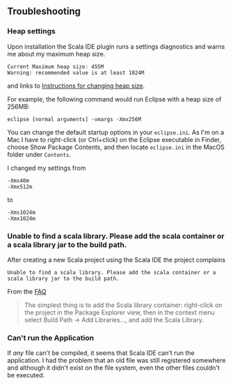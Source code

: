 ## Troubleshooting ##

### Heap settings ###

Upon installation the Scala IDE plugin runs a settings diagnostics and warns me about my maximum heap size.

	Current Maximum heap size: 455M
	Warning: recommended value is at least 1024M

and links to [Instructions for changing heap size](http://wiki.eclipse.org/FAQ_How_do_I_increase_the_heap_size_available_to_Eclipse%3F).

For example, the following command would run Eclipse with a heap size of 256MB:

	eclipse [normal arguments] -vmargs -Xmx256M

You can change the default startup options in your `eclipse.ini`. As I'm on a Mac I have to right-click (or Ctrl+click) on the Eclipse executable in Finder, choose Show Package Contents, and then locate `eclipse.ini` in the MacOS folder under `Contents`.

I changed my settings from

	-Xms40m
	-Xmx512m

to

	-Xms1024m
	-Xmx1024m

### Unable to find a scala library. Please add the scala container or a scala library jar to the build path. ###

After creating a new Scala project using the Scala IDE the project complains

	Unable to find a scala library. Please add the scala container or a scala library jar to the build path.

From the [FAQ](http://scala-ide.org/docs/user/faq.html)

> The simplest thing is to add the Scala library container: right-click on the project in the Package Explorer view, then in the context menu select Build Path → Add Libraries..., and add the Scala Library.

### Can't run the Application ##

If *any* file can't be compiled, it seems that Scala IDE can't run the application. I had the problem that an old file was still registered somewhere and although it didn't exist on the file system, even the other files couldn't be executed.
